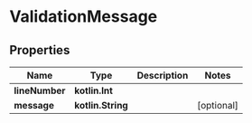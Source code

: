 
# ValidationMessage

## Properties
Name | Type | Description | Notes
------------ | ------------- | ------------- | -------------
**lineNumber** | **kotlin.Int** |  | 
**message** | **kotlin.String** |  |  [optional]



